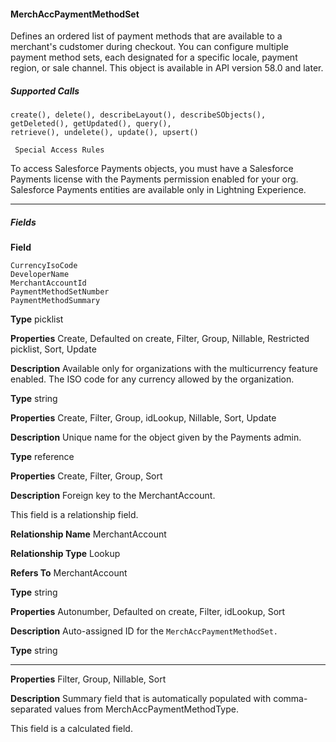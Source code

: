 #### MerchAccPaymentMethodSet

Defines an ordered list of payment methods that are available to a merchant's cudstomer during checkout. You can configure multiple
payment method sets, each designated for a specific locale, payment region, or sale channel. This object is available in API version 58.0
and later.

##### Supported Calls
```
create(), delete(), describeLayout(), describeSObjects(), getDeleted(), getUpdated(), query(),
retrieve(), undelete(), update(), upsert()

 Special Access Rules

```
To access Salesforce Payments objects, you must have a Salesforce Payments license with the Payments permission enabled for your
org. Salesforce Payments entities are available only in Lightning Experience.


-----

##### Fields

**Field**
```
CurrencyIsoCode
DeveloperName
MerchantAccountId
PaymentMethodSetNumber
PaymentMethodSummary

```

**Type**
picklist

**Properties**
Create, Defaulted on create, Filter, Group, Nillable, Restricted picklist, Sort, Update

**Description**
Available only for organizations with the multicurrency feature enabled. The ISO code for
any currency allowed by the organization.

**Type**
string

**Properties**
Create, Filter, Group, idLookup, Nillable, Sort, Update

**Description**
Unique name for the object given by the Payments admin.

**Type**
reference

**Properties**
Create, Filter, Group, Sort

**Description**
Foreign key to the MerchantAccount.

This field is a relationship field.

**Relationship Name**
MerchantAccount

**Relationship Type**
Lookup

**Refers To**
MerchantAccount

**Type**
string

**Properties**
Autonumber, Defaulted on create, Filter, idLookup, Sort

**Description**
Auto-assigned ID for the `MerchAccPaymentMethodSet.`

**Type**
string


-----

**Properties**
Filter, Group, Nillable, Sort

**Description**
Summary field that is automatically populated with comma-separated values from
MerchAccPaymentMethodType.

This field is a calculated field.
